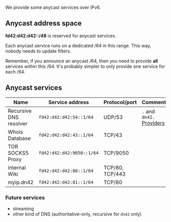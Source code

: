 We provide some anycast services over IPv6.

## Anycast address space

**fd42:d42:d42::/48** is reserved for anycast services.

Each anycast service runs on a dedicated /64 in this range.  This way, nobody needs to update filters.

Remember, if you announce an anycast /64, then you need to provide **all** services within this /64. It's probably simpler to only provide one service for each /64.

## Anycast services

| **Name**               | **Service address**       | **Protocol/port** | **Comment**                   | 
| ---------------------- | ------------------------- | ----------------- | ----------------------------- |
| Recursive DNS resolver | `fd42:d42:d42:54::1/64`   | UDP/53            | `.` and `dn42.` [Providers](/services/dns/Providing-Anycast-DNS#Persons-providing-anycast-DNS-for-IPv6) |
| Whois Database         | `fd42:d42:d42:43::1/64`   | TCP/43            |                               |
| TOR SOCKS5 Proxy       | `fd42:d42:d42:9050::1/64` | TCP/9050          |                               |        
| internal Wiki          | `fd42:d42:d42:80::1/64`   | TCP/80, TCP/443   |                               |      
| myip.dn42              | `fd42:d42:d42:81::1/64`   | TCP/80            |                               |



### Future services

- streaming
- other kind of DNS (authoritative-only, recursive for `dn42` only)
